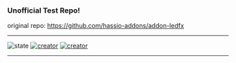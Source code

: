### Unofficial Test Repo!

original repo: https://github.com/hassio-addons/addon-ledfx

---
![state](https://img.shields.io/badge/STATE-beta-blue.svg?logo=github&logoColor=white) [![creator](https://img.shields.io/badge/CREATOR-Yeon-blue.svg?logo=github&logoColor=white)](https://github.com/YeonV) [![creator](https://img.shields.io/badge/A.K.A-Blade-darkred.svg?logo=github&logoColor=white)](https://github.com/YeonV)

---
